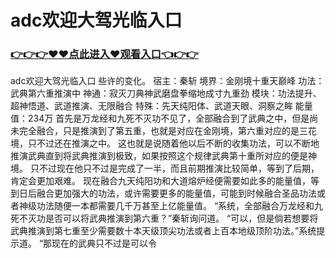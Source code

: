 # adc欢迎大驾光临入口

### <a href="https://github.com/xinfue/dunp/issues/2">👉👉👉♥♥点此进入♥观看入口👈👉👉</a>

adc欢迎大驾光临入口
些许的变化。
    宿主：秦斩
    境界：金刚境十重天巅峰
    功法：武典第六重推演中
    神通：寂灭刀典神武磨盘拳缩地成寸九重劲
    模块：功法提升、超神悟道、武道推演、无限融合
    特殊：先天纯阳体、武道天眼、洞察之眸
    能量值：234万
    首先是万龙经和九死不灭功不见了，全部融合到了武典之中，但是尚未完全融合，只是推演到了第五重，也就是对应在金刚境，第六重对应的是三花境，只不过还在推演之中。
    这也就是说随着他以后不断的收集功法，可以不断地推演武典直到将武典推演到极致，如果按照这个规律武典第十重所对应的便是神境。
    只不过现在他只不过是完成了一半，而且前期推演比较简单，等到了后期，肯定会更加艰难。
    现在融合九天纯阳功和大道熔炉经便需要如此多的能量值，等到日后融合更加强大的功法，或许需要更多的能量值，可能到时候融合圣品功法或者神级功法随便一本都需要几千万甚至上亿能量值。
    “系统，全部融合万龙经和九死不灭功是否可以将武典推演到第六重？”秦斩询问道。
    “可以，但是倘若想要将武典推演到第七重至少需要数十本天级顶尖功法或者上百本地级顶阶功法。”系统提示道。
    “那现在的武典只不过是可以令
